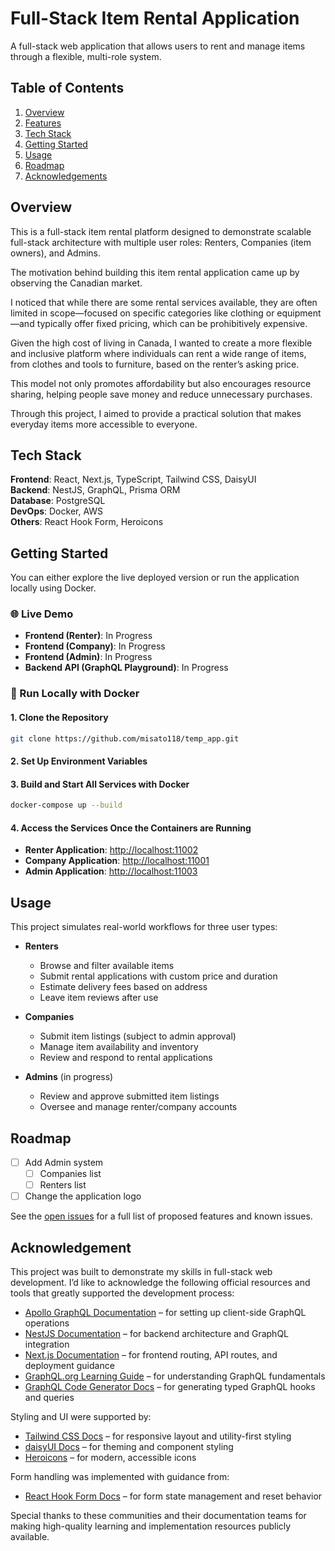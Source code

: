 # Full-Stack Item Rental Application

A full-stack web application that allows users to rent and manage items through a flexible, multi-role system.

## Table of Contents

1. [Overview](#overview)
2. [Features](#features)
3. [Tech Stack](#tech-stack)
4. [Getting Started](#getting-started)
5. [Usage](#usage)
6. [Roadmap](#roadmap)
7. [Acknowledgements](#acknowledgements)

## Overview

This is a full-stack item rental platform designed to demonstrate scalable full-stack architecture with multiple user roles: Renters, Companies (item owners), and Admins.

The motivation behind building this item rental application came up by observing the Canadian market.

I noticed that while there are some rental services available, they are often limited in scope—focused on specific categories like clothing or equipment—and typically offer fixed pricing, which can be prohibitively expensive.

Given the high cost of living in Canada, I wanted to create a more flexible and inclusive platform where individuals can rent a wide range of items, from clothes and tools to furniture, based on the renter’s asking price.

This model not only promotes affordability but also encourages resource sharing, helping people save money and reduce unnecessary purchases.

Through this project, I aimed to provide a practical solution that makes everyday items more accessible to everyone.

## Tech Stack

**Frontend**: React, Next.js, TypeScript, Tailwind CSS, DaisyUI  
**Backend**: NestJS, GraphQL, Prisma ORM  
**Database**: PostgreSQL  
**DevOps**: Docker, AWS   
**Others**: React Hook Form, Heroicons

## Getting Started

You can either explore the live deployed version or run the application locally using Docker.

### 🌐 Live Demo

- **Frontend (Renter)**: In Progress
- **Frontend (Company)**: In Progress
- **Frontend (Admin)**: In Progress
- **Backend API (GraphQL Playground)**: In Progress

### 🐳 Run Locally with Docker

#### 1. **Clone the Repository**
```bash
git clone https://github.com/misato118/temp_app.git
```

#### 2. **Set Up Environment Variables**

#### 3. **Build and Start All Services with Docker**
```bash
docker-compose up --build
```

#### 4. **Access the Services Once the Containers are Running**
- **Renter Application**: [http://localhost:11002](http://localhost:11002)
- **Company Application**: [http://localhost:11001](http://localhost:11001)
- **Admin Application**: [http://localhost:11003](http://localhost:11003)

## Usage

This project simulates real-world workflows for three user types:

- **Renters**
  - Browse and filter available items
  - Submit rental applications with custom price and duration
  - Estimate delivery fees based on address
  - Leave item reviews after use

- **Companies**
  - Submit item listings (subject to admin approval)
  - Manage item availability and inventory
  - Review and respond to rental applications

- **Admins** (in progress)
  - Review and approve submitted item listings
  - Oversee and manage renter/company accounts

## Roadmap

- [ ] Add Admin system
  - [ ] Companies list
  - [ ] Renters list
- [ ] Change the application logo

See the [open issues](https://github.com/misato118/temp_app/issues) for a full list of proposed features and known issues.

## Acknowledgement

This project was built to demonstrate my skills in full-stack web development. I’d like to acknowledge the following official resources and tools that greatly supported the development process:

- [Apollo GraphQL Documentation](https://www.apollographql.com/docs) – for setting up client-side GraphQL operations
- [NestJS Documentation](https://nestjs.com/) – for backend architecture and GraphQL integration
- [Next.js Documentation](https://nextjs.org/docs) – for frontend routing, API routes, and deployment guidance
- [GraphQL.org Learning Guide](https://graphql.org/learn/) – for understanding GraphQL fundamentals
- [GraphQL Code Generator Docs](https://the-guild.dev/graphql/codegen/docs/getting-started) – for generating typed GraphQL hooks and queries

Styling and UI were supported by:

- [Tailwind CSS Docs](https://tailwindcss.com/docs/flex-direction#column) – for responsive layout and utility-first styling
- [daisyUI Docs](https://daisyui.com/docs/colors/) – for theming and component styling
- [Heroicons](https://heroicons.com/outline) – for modern, accessible icons

Form handling was implemented with guidance from:

- [React Hook Form Docs](https://react-hook-form.com/docs/useform/reset) – for form state management and reset behavior

Special thanks to these communities and their documentation teams for making high-quality learning and implementation resources publicly available.